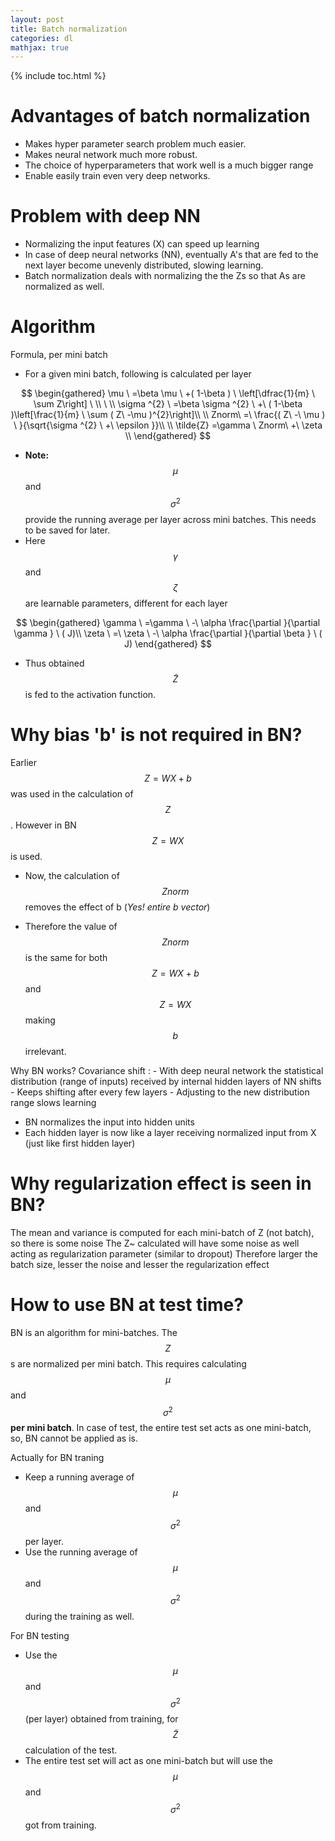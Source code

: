 ```yaml
---
layout: post
title: Batch normalization
categories: dl
mathjax: true
---
```


{% include toc.html %}

#  Advantages of batch normalization

   - Makes hyper parameter search problem much easier.
   - Makes neural network much more robust. 
   - The choice of hyperparameters that work well is a much bigger range
   - Enable easily train even very deep networks. 

# Problem with deep NN

   - Normalizing the input features (X) can speed up learning
   - In case of deep neural networks (NN), eventually A's that are fed to the next layer become unevenly distributed, slowing learning.
   - Batch normalization deals with normalizing the the Zs so that As are normalized as well.

# Algorithm

Formula, per mini batch

   - For a given mini batch, following is calculated per layer

$$
\begin{gathered}
\mu \ =\beta \mu \ +( 1-\beta ) \ \left[\dfrac{1}{m} \ \sum Z\right] \ \\
\ \\
\sigma ^{2} \ =\beta \sigma ^{2} \ +\ ( 1-\beta )\left[\frac{1}{m} \ \sum ( Z\ -\mu )^{2}\right]\\
\\
Znorm\ =\ \frac{( Z\ -\ \mu ) \ }{\sqrt{\sigma ^{2} \ +\ \epsilon }}\\
\\
\tilde{Z} =\gamma \ Znorm\ +\ \zeta \\
\end{gathered}
$$


   - **Note:**  $$\mu$$ and $$\sigma ^{2} $$ provide the running average per layer across mini batches. This needs to be saved for later. 
   - Here $$\gamma$$ and $$\zeta$$ are learnable parameters, different for each layer

$$
\begin{gathered}
\gamma \ =\gamma \ -\ \alpha \frac{\partial }{\partial \gamma } \ ( J)\\
\zeta \ =\ \zeta \ -\ \alpha \frac{\partial }{\partial \beta } \ ( J)
\end{gathered}
$$

   - Thus obtained $$\tilde{Z}$$ is fed to the activation function.

# Why bias 'b' is not required in BN?
Earlier $$Z = WX + b$$ was used in the calculation of $$Z$$. However in BN $$Z = WX$$ is used.

- Now, the calculation of $$Znorm$$ removes the effect of b (*Yes! entire b vector*)

- Therefore the value of $$Znorm$$ is the same for both  $$Z = WX + b$$ and $$Z = WX$$ making $$b$$ irrelevant.

Why BN works?
Covariance shift : 
      - With deep neural network the statistical distribution (range of inputs) received by internal hidden layers of NN shifts
      - Keeps shifting after every few layers
      - Adjusting to the new distribution range slows learning
   - BN normalizes the input into hidden units
   - Each hidden layer is now like a layer receiving normalized input from X (just like first hidden layer)

# Why regularization effect is seen in BN?

The mean and variance is computed for each mini-batch of Z (not batch), so there is some noise
The Z~ calculated will have some noise as well acting as regularization parameter (similar to dropout)
Therefore larger the batch size, lesser the noise and lesser the regularization effect

# How to use BN at test time?

BN is an algorithm for mini-batches. 
The $$Z$$s are normalized per mini batch. This requires calculating $$\mu$$ and $$\sigma ^{2} $$ **per mini batch**.
In case of test, the entire test set acts as one mini-batch, so, BN cannot be applied as is.

Actually for BN traning
   - Keep a running average of  $$\mu$$ and $$\sigma ^{2} $$  per layer.
   - Use the running average of $$\mu$$ and $$\sigma ^{2} $$ during the training as well.

For BN testing
   - Use the  $$\mu$$ and $$\sigma ^{2} $$  (per layer) obtained from training, for $$\tilde{Z}$$ calculation of the test.
   - The entire test set will act as one mini-batch but will use the   $$\mu$$ and $$\sigma ^{2} $$ got from training.